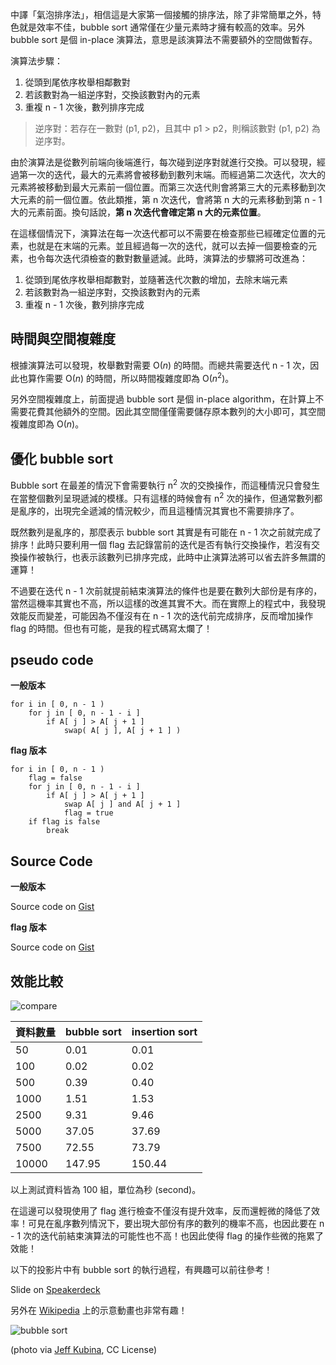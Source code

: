 <!--
[date]: 2013-02-28
[title]: [Algorithm] 淺談 bubble sort
[name]: algorithm-about-bubble-sort
[tag]: ACM-ICPC, sort | 排序, algorithm | 演算法
[photo]: http://i.minus.com/j5FW0jRmWXcc6.jpg
-->

中譯「氣泡排序法」，相信這是大家第一個接觸的排序法，除了非常簡單之外，特色就是效率不佳，bubble sort 通常僅在少量元素時才擁有較高的效率。另外 bubble sort 是個 in-place 演算法，意思是該演算法不需要額外的空間做暫存。

演算法步驟：

1. 從頭到尾依序枚舉相鄰數對
2. 若該數對為一組逆序對，交換該數對內的元素
3. 重複 n - 1 次後，數列排序完成

> 逆序對：若存在一數對 (p1, p2)，且其中 p1 > p2，則稱該數對 (p1, p2) 為逆序對。

由於演算法是從數列前端向後端進行，每次碰到逆序對就進行交換。可以發現，經過第一次的迭代，最大的元素將會被移動到數列末端。而經過第二次迭代，次大的元素將被移動到最大元素前一個位置。而第三次迭代則會將第三大的元素移動到次大元素的前一個位置。依此類推，第 n 次迭代，會將第 n 大的元素移動到第 n - 1 大的元素前面。換句話說，**第 n 次迭代會確定第 n 大的元素位置**。

在這樣個情況下，演算法在每一次迭代都可以不需要在檢查那些已經確定位置的元素，也就是在末端的元素。並且經過每一次的迭代，就可以去掉一個要檢查的元素，也令每次迭代須檢查的數對數量遞減。此時，演算法的步驟將可改進為：

1. 從頭到尾依序枚舉相鄰數對，並隨著迭代次數的增加，去除末端元素
2. 若該數對為一組逆序對，交換該數對內的元素
3. 重複 n - 1 次後，數列排序完成

時間與空間複雜度
-------------------

根據演算法可以發現，枚舉數對需要 O(*n*) 的時間。而總共需要迭代 n - 1 次，因此也算作需要 O(*n*) 的時間，所以時間複雜度即為 O(*n*<sup>2</sup>)。

另外空間複雜度上，前面提過 bubble sort 是個 in-place algorithm，在計算上不需要花費其他額外的空間。因此其空間僅僅需要儲存原本數列的大小即可，其空間複雜度即為 O(*n*)。

優化 bubble sort
---------------------

Bubble sort 在最差的情況下會需要執行 n<sup>2</sup> 次的交換操作，而這種情況只會發生在當整個數列呈現遞減的模樣。只有這樣的時候會有 n<sup>2</sup> 次的操作，但通常數列都是亂序的，出現完全遞減的情況較少，而且這種情況其實也不需要排序了。

既然數列是亂序的，那麼表示 bubble sort 其實是有可能在 n - 1 次之前就完成了排序！此時只要利用一個 flag 去記錄當前的迭代是否有執行交換操作，若沒有交換操作被執行，也表示該數列已排序完成，此時中止演算法將可以省去許多無謂的運算！

不過要在迭代 n - 1 次前就提前結束演算法的條件也是要在數列大部份是有序的，當然這機率其實也不高，所以這樣的改進其實不大。而在實際上的程式中，我發現效能反而變差，可能因為不僅沒有在 n - 1 次的迭代前完成排序，反而增加操作 flag 的時間。但也有可能，是我的程式碼寫太爛了！


pseudo code
-----------------

**一般版本**

	for i in [ 0, n - 1 )
		for j in [ 0, n - 1 - i ]
			if A[ j ] > A[ j + 1 ]
				swap( A[ j ], A[ j + 1 ] )
				
**flag 版本**

	for i in [ 0, n - 1 )
		flag = false
		for j in [ 0, n - 1 - i ]
			if A[ j ] > A[ j + 1 ]
				swap A[ j ] and A[ j + 1 ]
				flag = true
		if flag is false
			break
			

Source Code
----------------

**一般版本**

<script src="https://gist.github.com/KuoE0/5051092.js?file=bubbleSort.cpp"></script>

Source code on [Gist][2]

**flag 版本**

<script src="https://gist.github.com/KuoE0/5051092.js?file=bubbleSort-flag.cpp"></script>

Source code on [Gist][3]

效能比較
----------

![compare][p1]

資料數量 | bubble sort | insertion sort
---|---|---
50|0.01|0.01
100|0.02|0.02
500|0.39|0.40
1000|1.51|1.53
2500|9.31|9.46
5000|37.05|37.69
7500|72.55|73.79
10000|147.95|150.44

以上測試資料皆為 100 組，單位為秒 (second)。

在這邊可以發現使用了 flag 進行檢查不僅沒有提升效率，反而還輕微的降低了效率！可見在亂序數列情況下，要出現大部份有序的數列的機率不高，也因此要在 n - 1 次的迭代前結束演算法的可能性也不高！也因此使得 flag 的操作些微的拖累了效能！


以下的投影片中有 bubble sort 的執行過程，有興趣可以前往參考！

<script async class="speakerdeck-embed" data-id="6abcbcc066bb0130d5d922000aa60c83" data-ratio="1.33333333333333" src="//speakerdeck.com/assets/embed.js"></script>

Slide on [Speakerdeck][4]

另外在 [Wikipedia][5] 上的示意動畫也非常有趣！

![bubble sort][p2]

(photo via [Jeff Kubina][1], CC License)

[1]: http://www.flickr.com/photos/kubina/153872024/
[2]: https://gist.github.com/KuoE0/5051092#file-bubblesort-cpp
[3]: https://gist.github.com/KuoE0/5051092#file-bubblesort-flag-cpp
[4]: https://speakerdeck.com/kuoe0/bubble-sort
[5]: http://zh.wikipedia.org/wiki/%E5%86%92%E6%B3%A1%E6%8E%92%E5%BA%8F

[p1]: http://i.minus.com/jpU8cQU9SXKQZ.jpg
[p2]: http://upload.wikimedia.org/wikipedia/commons/3/37/Bubble_sort_animation.gif